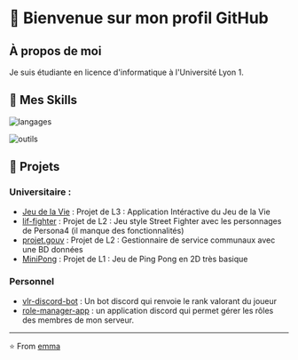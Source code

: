 # 👋 Bienvenue sur mon profil GitHub


## À propos de moi
Je suis étudiante en licence d'informatique à l'Université Lyon 1.


## 🔧 Mes Skills
![langages](https://skillicons.dev/icons?i=c,cpp,html,css,php,py,java&theme=dark&perline=4)

![outils](https://skillicons.dev/icons?i=idea,vscode&theme=dark&perline=4)




## 🚀 Projets
### Universitaire : 
- [Jeu de la Vie](https://github.com/emmamrgn/JeuDeLaVie) : Projet de L3 : Application Intéractive du Jeu de la Vie
- [lif-fighter](https://github.com/emmamrgn/lif-fighter) : Projet de L2 : Jeu style Street Fighter avec les personnages de Persona4 (il manque des fonctionnalités)
- [projet.gouv](https://github.com/emmamrgn/service.gouv) : Projet de L2 : Gestionnaire de service communaux avec une BD données
- [MiniPong](https://github.com/emmamrgn/MiniPong) : Projet de L1 : Jeu de Ping Pong en 2D très basique


### Personnel
- [vlr-discord-bot](https://github.com/emmamrgn/valorant-discord-bot)   : Un bot discord qui renvoie le rank valorant du joueur
- [role-manager-app](https://github.com/emmamrgn/manager-role-app)      : un application discord qui permet gérer les rôles des membres de mon serveur.

<!--

## 📈 Statistiques GitHub
![Statistiques GitHub](https://github-readme-stats.vercel.app/api?username=emmamrgn&show_icons=true&theme=radical)

-->
---
⭐️ From [emma](https://github.com/emmamrgn)
